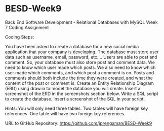 # BESD-Week9
Back End Software Development - Relational Databases with MySQL Week 7 Coding Assignment

Coding Steps:

You have been asked to create a database for a new social media application that your company is developing.
The database must store user data such as username, email, password, etc….
Users are able to post and comment. So, your database must also store post and comment data.
We need to know which user made which posts.
We also need to know which user made which comments, and which post a comment is on.
Posts and comments should both include the time they were created, and what the content of the post or comment is.
Create an Entity Relationship Diagram (ERD) using draw.io to model the database you will create. Insert a screenshot of the ERD in the screenshots section below.
Write a SQL script to create the database. Insert a screenshot of the SQL in your script.

Hints:
You will only need three tables.
Two tables will have foreign key references.
One table will have two foreign key references.

URL to GitHub Repository: https://github.com/jprengaman/BESD-Week9
